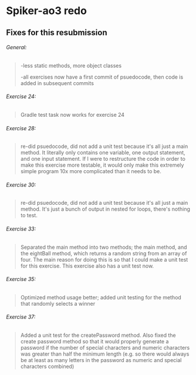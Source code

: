 # Spiker-ao3 redo

## Fixes for this resubmission

###### General:
>-less static methods, more object classes
>
>-all exercises now have a first commit of psuedocode, then code is added in subsequent commits

###### Exercise 24:
>Gradle test task now works for exercise 24

###### Exercise 28:
>re-did psuedocode, did not add a unit test because it's all just a main method. It literally
only contains one variable, one output statement, and one input statement. If I were to
restructure the code in order to make this exercise more testable, it would only make this
extremely simple program 10x more complicated than it needs to be.

###### Exercise 30:
>re-did psuedocode, did not add a unit test because it's all just a main method. It's just
a bunch of output in nested for loops, there's nothing to test.

###### Exercise 33:
>Separated the main method into two methods; the main method, and the eightBall method, which returns
a random string from an array of four. The main reason for doing this is so that I could make a unit test
for this exercise. This exercise also has a unit test now.

###### Exercise 35:
>Optimized method usage better; added unit testing for the method that randomly selects a winner

###### Exercise 37:
>Added a unit test for the createPassword method. Also fixed the create password method so that
it would properly generate a password if the number of special characters and numeric characters
was greater than half the minimum length (e.g. so there would always be at least as many letters
in the password as numeric and special characters combined)